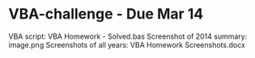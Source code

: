# VBA-challenge - Due Mar 14

VBA script: VBA Homework - Solved.bas
Screenshot of 2014 summary: image.png
Screenshots of all years: VBA Homework Screenshots.docx
